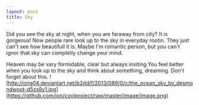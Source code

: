 ```yaml
---
layout: post
title: Sky
---
```


Did you see the sky at night, when you are faraway from city? 
It is gorgeous!
Now people rare look up to the sky in everyday rootin. They just can't see how beautifull it is.
Maybe I'm romantic person, but you can't ignor that sky can completly change your mind.

Heaven may be vary formidable, clear but always inviting.You feel better when  you look up to the sky and think about something, dreaming.
Don't forget about this.
![http://orig04.deviantart.net/b2dd/f/2013/089/0/c/the_ocean_sky_by_desmondwoot-d5zs9y1.jpg](https://github.com/jon/coolproject/raw/master/image/image.png)
